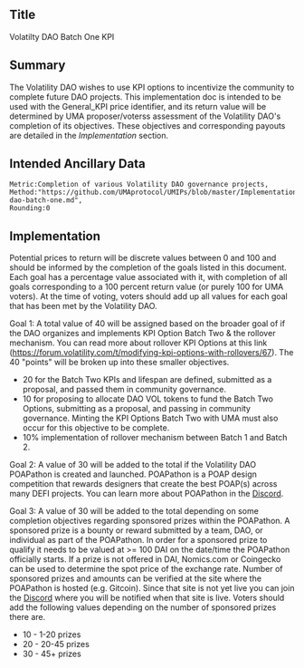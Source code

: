 ## Title

Volatilty DAO Batch One KPI

## Summary

The Volatility DAO wishes to use KPI options to incentivize the community to complete future DAO projects. This implementation doc is intended to be used with the General_KPI price identifier, and its return value will be determined by UMA proposer/voterss assessment of the Volatility DAO's completion of its objectives. These objectives and corresponding payouts are detailed in the *Implementation* section. 

## Intended Ancillary Data

```
Metric:Completion of various Volatility DAO governance projects,
Method:"https://github.com/UMAprotocol/UMIPs/blob/master/Implementations/volatility-dao-batch-one.md",
Rounding:0
```

## Implementation

Potential prices to return will be discrete values between 0 and 100 and should be informed by the completion of the  goals listed in this document. Each goal has a percentage value associated with it, with completion of all goals corresponding to a 100 percent return value (or purely 100 for UMA voters). At the time of voting, voters should add up all values for each goal that has been met by the Volatility DAO. 

Goal 1: A total value of 40 will be assigned based on the broader goal of if the DAO organizes and implements KPI Option Batch Two & the rollover mechanism. You can read more about rollover KPI Options at this link (https://forum.volatility.com/t/modifying-kpi-options-with-rollovers/67). The 40 "points" will be broken up into these smaller objectives.
  - 20 for the Batch Two KPIs and lifespan are defined, submitted as a proposal, and passed them in community governance.
  - 10 for proposing to allocate DAO VOL tokens to fund the Batch Two Options, submitting as a proposal, and passing in community governance. Minting the KPI Options Batch Two with UMA must also occur for this objective to be complete.
  - 10% implementation of rollover mechanism between Batch 1 and Batch 2.

Goal 2: A value of 30 will be added to the total if the Volatility DAO POAPathon is created and launched. POAPathon is a POAP design competition that rewards designers that create the best POAP(s) across many DEFI projects. You can learn more about POAPathon in the [Discord](https://discord.gg/Xp58p6Csdx).

Goal 3: A value of 30 will be added to the total depending on some completion objectives regarding sponsored prizes within the POAPathon. A sponsored prize is a bounty or reward submitted by a team, DAO, or individual as part of the POAPathon. In order for a sponsored prize to qualify it needs to be valued at >= 100 DAI on the date/time the POAPathon officially starts. If a prize is not offered in DAI, Nomics.com or Coingecko can be used to determine the spot price of the exchange rate. Number of sponsored prizes and amounts can be verified at the site where the POAPathon is hosted (e.g. Gitcoin). Since that site is not yet live you can join the [Discord](https://discord.gg/Xp58p6Csdx) where you will be notified when that site is live. Voters should add the following values depending on the number of sponsored prizes there are.
- 10 - 1-20 prizes
- 20 - 20-45 prizes
- 30 - 45+ prizes